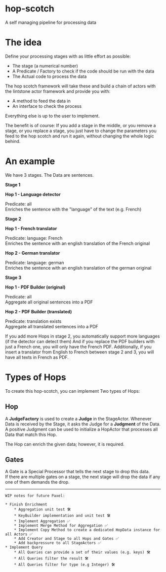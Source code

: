 # hop-scotch

A self managing pipeline for processing data

# The idea

Define your processing stages with as little effort as possible:

* The stage (a numerical number)
* A Predicate / Factory to check if the code should be run with the data
* The Actual code to process the data

The hop scotch framework will take these and build a chain of actors with the lintstone actor framework and provide you
with:

* A method to feed the data in
* An interface to check the process

Everything else is up to the user to implement.

The benefit is of course: If you add a stage in the middle, or you remove a stage, or you replace a stage, you just have
to change the parameters you feed to the hop scotch and run it again, without changing the whole logic behind.

# An example

We have 3 stages.
The Data are sentences.

**Stage 1**

**Hop 1 - Language detector**

Predicate: all<br/>
Enriches the sentence with the "language" of the text (e.g. French)

**Stage 2**

**Hop 1 - French translator**

Predicate: language: French<br/>
Enriches the sentence with an english translation of the French original

**Hop 2 - German translator**

Predicate: language: german<br/>
Enriches the sentence with an english translation of the german original

**Stage 3**

**Hop 1 - PDF Builder (original)**

Predicate: all<br/>
Aggregate all original sentences into a PDF

**Hop 2 - PDF Builder (translated)**

Predicate: translation exists<br/>
Aggregate all translated sentences into a PDF

If you add more Hops in stage 2, you automatically support more languages (if the detector can detect them)
And if you replace the PDF builders with just a French one, you will only have the French PDF.
Additionally, if you insert a translator from English to French between stage 2 and 3, you will have all texts in French
as PDF.

# Types of Hops

To create this hop-scotch, you can implement Two types of Hops:

## Hop

A **JudgeFactory** is used to create a **Judge** in the StageActor.
Whenever Data is received by the Stage, it asks the Judge for a **Judgment** of the Data.
A positive Judgment can be used to initialize a HopActor that processes all Data that match this Hop.

The Hop can enrich the given data; however, it is required.

## Gates

A Gate is a Special Processor that tells the next stage to drop this data.<br/>
If there are multiple gates on a stage, the next stage will drop the data if any one of them demands the drop.

---

~~~~
WIP notes for future Paxel:

* Finish Enrichment
    * Aggregation unit test 🛠️
    * KeyBuilder implementation and unit test 🛠️ 
    * Implement Aggregation ✅
    * Implement Merge Method for Aggregation ✅
    * Implement Copy Method to create a dedicated HopData instance for all Actors ✅
    * Add Creator and Stage to all Hops and Gates ✅
    * Add backpressure to all StageActors ✅
* Implement Query
    * All Queries can provide a set of their values (e.g. keys) 🛠️
    * All Queries filter the result 🛠️
    * All Queries filter for type (e.g Integer) 🛠️